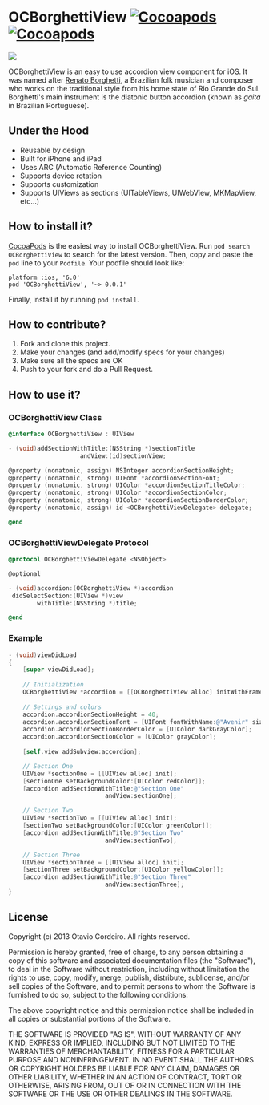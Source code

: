 # OCBorghettiView [![Cocoapods](https://cocoapod-badges.herokuapp.com/v/OCBorghettiView/badge.png)](http://beta.cocoapods.org/?q=name%3AOCBorghettiView%2A) [![Cocoapods](https://cocoapod-badges.herokuapp.com/p/OCBorghettiView/badge.png)](http://beta.cocoapods.org/?q=name%3AOCBorghettiView%2A)

![](http://f.cl.ly/items/123O323r1H3K3p0z230k/OCBoghettiViewGitHub.png)

OCBorghettiView is an easy to use accordion view component for iOS. It was named after [Renato Borghetti](http://youtu.be/xfsaGLesNHE?t=24s), a Brazilian folk musician and composer who works on the traditional style from his home state of Rio Grande do Sul. Borghetti's main instrument is the diatonic button accordion (known as *gaita* in Brazilian Portuguese).

## Under the Hood

* Reusable by design
* Built for iPhone and iPad
* Uses ARC (Automatic Reference Counting)
* Supports device rotation
* Supports customization
* Supports UIViews as sections (UITableViews, UIWebView, MKMapView, etc...)

## How to install it?

[CocoaPods](http://cocoapods.org) is the easiest way to install OCBorghettiView. Run ```pod search OCBorghettiView``` to search for the latest version. Then, copy and paste the ```pod``` line to your ```Podfile```. Your podfile should look like:

```
platform :ios, '6.0'
pod 'OCBorghettiView', '~> 0.0.1'
```

Finally, install it by running ```pod install```.

## How to contribute?

1. Fork and clone this project.
2. Make your changes (and add/modify specs for your changes)
3. Make sure all the specs are OK
4. Push to your fork and do a Pull Request.

## How to use it?

### OCBorghettiView Class

```objective-c
@interface OCBorghettiView : UIView

- (void)addSectionWithTitle:(NSString *)sectionTitle
                    andView:(id)sectionView;

@property (nonatomic, assign) NSInteger accordionSectionHeight;
@property (nonatomic, strong) UIFont *accordionSectionFont;
@property (nonatomic, strong) UIColor *accordionSectionTitleColor;
@property (nonatomic, strong) UIColor *accordionSectionColor;
@property (nonatomic, strong) UIColor *accordionSectionBorderColor;
@property (nonatomic, assign) id <OCBorghettiViewDelegate> delegate;

@end
```
    
### OCBorghettiViewDelegate Protocol

```objective-c
@protocol OCBorghettiViewDelegate <NSObject>

@optional

- (void)accordion:(OCBorghettiView *)accordion
 didSelectSection:(UIView *)view
        withTitle:(NSString *)title;

@end
```

### Example

```objective-c
- (void)viewDidLoad
{
    [super viewDidLoad];
    
	// Initialization
    OCBorghettiView *accordion = [[OCBorghettiView alloc] initWithFrame:frame];
	
	// Settings and colors
    accordion.accordionSectionHeight = 40;
    accordion.accordionSectionFont = [UIFont fontWithName:@"Avenir" size:16];
	accordion.accordionSectionBorderColor = [UIColor darkGrayColor];
	accordion.accordionSectionColor = [UIColor grayColor];
    
    [self.view addSubview:accordion];

    // Section One
    UIView *sectionOne = [[UIView alloc] init];
    [sectionOne setBackgroundColor:[UIColor redColor]];
    [accordion addSectionWithTitle:@"Section One"
                           andView:sectionOne];

    // Section Two
    UIView *sectionTwo = [[UIView alloc] init];
    [sectionTwo setBackgroundColor:[UIColor greenColor]];
    [accordion addSectionWithTitle:@"Section Two"
                           andView:sectionTwo];

    // Section Three
    UIView *sectionThree = [[UIView alloc] init];
    [sectionThree setBackgroundColor:[UIColor yellowColor]];
    [accordion addSectionWithTitle:@"Section Three"
                           andView:sectionThree];
}
```

## License

Copyright (c) 2013 Otavio Cordeiro. All rights reserved.

Permission is hereby granted, free of charge, to any person obtaining a copy of this software and associated documentation files (the "Software"), to deal in the Software without restriction, including without limitation the rights to use, copy, modify, merge, publish, distribute, sublicense, and/or sell copies of the Software, and to permit persons to whom the Software is furnished to do so, subject to the following conditions:

The above copyright notice and this permission notice shall be included in all copies or substantial portions of the Software.

THE SOFTWARE IS PROVIDED "AS IS", WITHOUT WARRANTY OF ANY KIND, EXPRESS OR IMPLIED, INCLUDING BUT NOT LIMITED TO THE WARRANTIES OF MERCHANTABILITY, FITNESS FOR A PARTICULAR PURPOSE AND NONINFRINGEMENT. IN NO EVENT SHALL THE AUTHORS OR COPYRIGHT HOLDERS BE LIABLE FOR ANY CLAIM, DAMAGES OR OTHER LIABILITY, WHETHER IN AN ACTION OF CONTRACT, TORT OR OTHERWISE, ARISING FROM, OUT OF OR IN CONNECTION WITH THE SOFTWARE OR THE USE OR OTHER DEALINGS IN THE SOFTWARE.
